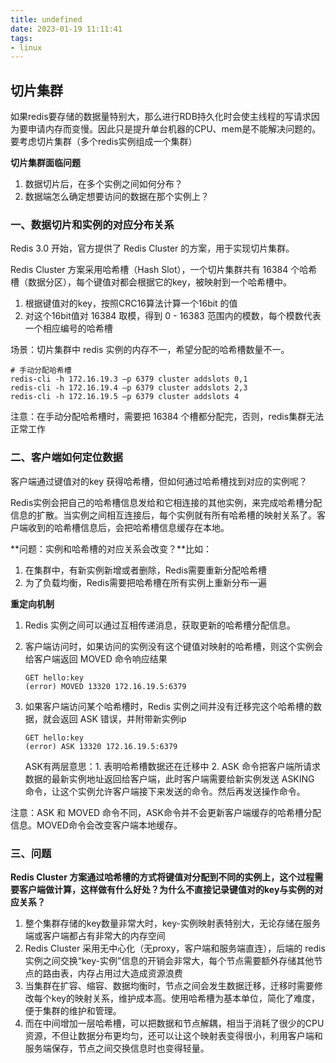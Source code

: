 ```yaml
---
title: undefined
date: 2023-01-19 11:11:41
tags:
- linux
---
```


## 切片集群

如果redis要存储的数据量特别大，那么进行RDB持久化时会使主线程的写请求因为要申请内存而变慢。因此只是提升单台机器的CPU、mem是不能解决问题的。要考虑切片集群（多个redis实例组成一个集群）

**切片集群面临问题**

1. 数据切片后，在多个实例之间如何分布？
2. 数据端怎么确定想要访问的数据在那个实例上？

### 一、数据切片和实例的对应分布关系

Redis 3.0 开始，官方提供了 Redis Cluster 的方案，用于实现切片集群。

Redis Cluster 方案采用哈希槽（Hash Slot），一个切片集群共有 16384 个哈希槽（数据分区），每个键值对都会根据它的key，被映射到一个哈希槽中。

1. 根据键值对的key，按照CRC16算法计算一个16bit 的值
2. 对这个16bit值对 16384 取模，得到 0 - 16383 范围内的模数，每个模数代表一个相应编号的哈希槽

场景：切片集群中 redis 实例的内存不一，希望分配的哈希槽数量不一。

```shell
# 手动分配哈希槽
redis-cli -h 172.16.19.3 –p 6379 cluster addslots 0,1
redis-cli -h 172.16.19.4 –p 6379 cluster addslots 2,3
redis-cli -h 172.16.19.5 –p 6379 cluster addslots 4
```

注意：在手动分配哈希槽时，需要把 16384 个槽都分配完，否则，redis集群无法正常工作

### 二、客户端如何定位数据

客户端通过键值对的key 获得哈希槽，但如何通过哈希槽找到对应的实例呢？

Redis实例会把自己的哈希槽信息发给和它相连接的其他实例，来完成哈希槽分配信息的扩散。当实例之间相互连接后，每个实例就有所有哈希槽的映射关系了。客户端收到的哈希槽信息后，会把哈希槽信息缓存在本地。

**问题：实例和哈希槽的对应关系会改变？**比如：

1. 在集群中，有新实例新增或者删除，Redis需要重新分配哈希槽
2. 为了负载均衡，Redis需要把哈希槽在所有实例上重新分布一遍

**重定向机制**

1. Redis 实例之间可以通过互相传递消息，获取更新的哈希槽分配信息。

2. 客户端访问时，如果访问的实例没有这个键值对映射的哈希槽，则这个实例会给客户端返回 MOVED 命令响应结果

    ```
    GET hello:key
    (error) MOVED 13320 172.16.19.5:6379
    ```

3. 如果客户端访问某个哈希槽时，Redis 实例之间并没有迁移完这个哈希槽的数据，就会返回 ASK 错误，并附带新实例ip

    ```
    GET hello:key
    (error) ASK 13320 172.16.19.5:6379
    ```

    ASK有两层意思：1. 表明哈希槽数据还在迁移中 2. ASK 命令把客户端所请求数据的最新实例地址返回给客户端，此时客户端需要给新实例发送 ASKING 命令，让这个实例允许客户端接下来发送的命令。然后再发送操作命令。

注意：ASK 和 MOVED 命令不同，ASK命令并不会更新客户端缓存的哈希槽分配信息。MOVED命令会改变客户端本地缓存。

### 三、问题

**Redis Cluster 方案通过哈希槽的方式将键值对分配到不同的实例上，这个过程需要客户端做计算，这样做有什么好处？为什么不直接记录键值对的key与实例的对应关系？**

1. 整个集群存储的key数量非常大时，key-实例映射表特别大，无论存储在服务端或客户端都占有非常大的内存空间
2. Redis Cluster 采用无中心化（无proxy，客户端和服务端直连），后端的 redis 实例之间交换“key-实例”信息的开销会非常大，每个节点需要额外存储其他节点的路由表，内存占用过大造成资源浪费
3. 当集群在扩容、缩容、数据均衡时，节点之间会发生数据迁移，迁移时需要修改每个key的映射关系，维护成本高。使用哈希槽为基本单位，简化了难度，便于集群的维护和管理。
4. 而在中间增加一层哈希槽，可以把数据和节点解耦，相当于消耗了很少的CPU资源，不但让数据分布更均匀，还可以让这个映射表变得很小，利用客户端和服务端保存，节点之间交换信息时也变得轻量。